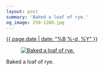 ```yaml
---
layout: post
summary: 'Baked a loaf of rye.'
og_image: 250-1280.jpg
---
```


<div class="post">
 <time>
  <a href="/250">
   {{ page.date | date: "%B %-d, %Y" }}
  </a>
 </time>
 <a href="/250">
  <figure data-taken="12/14/2013">
   <img alt="Baked a loaf of rye." sizes="(min-width: 700px) 50vw, calc(100vw - 2rem)" src="{{ site.assets_url }}/250-640.jpg" srcset="{{ site.assets_url }}/250-1280.jpg 1280w, {{ site.assets_url }}/250-960.jpg 960w, {{ site.assets_url }}/250-640.jpg 640w, {{ site.assets_url }}/250-320.jpg 320w"/>
  </figure>
 </a>
 <span>
  Baked a loaf of rye.
 </span>
</div>
